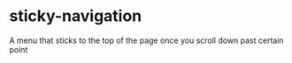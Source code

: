 # sticky-navigation
A menu that sticks to the top of the page once you scroll down past certain point
